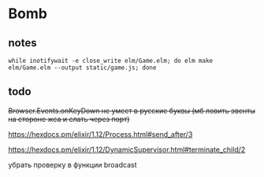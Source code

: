 # Bomb

## notes

    while inotifywait -e close_write elm/Game.elm; do elm make elm/Game.elm --output static/game.js; done

## todo

~~Browser.Events.onKeyDown не умеет в русские буквы (мб ловить эвенты на стороне жса и слать через порт)~~

https://hexdocs.pm/elixir/1.12/Process.html#send_after/3

https://hexdocs.pm/elixir/1.12/DynamicSupervisor.html#terminate_child/2

убрать проверку в функции broadcast
